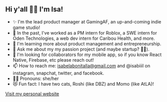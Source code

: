 ## Hi y'all 👋🏽 I'm Isa!

- ✨ I'm the lead product manager at GamingAF, an up-and-coming indie game studio!
- 📜 In the past, I've worked as a PM intern for Roblox, a SWE intern for Oden Technologies, a web dev intern for Caribou Health, and more.
- 🌱 I'm learning more about product management and entrepreneurship.
- 🍑 Ask me about my my passion project (and maybe startup? 🤞🏽).
- 👯 I'm looking for collaborators for my mobile app, so if you know React Native, Firebase, etc please reach out!
- 📫 How to reach me: isabelabonitalla@gmail.com and @isabiiil on instagram, snapchat, twitter, and facebook.
- 🏳️‍🌈 Pronouns: she/her
- 😻 Fun fact: I have two cats, Roshi (like DBZ) and Momo (like AtLA)!

[Visit my personal website](http://isabiiil.tech/)

<!--
**isabiiil/isabiiil** is a ✨ _special_ ✨ repository because its `README.md` (this file) appears on your GitHub profile.

Here are some ideas to get you started:

- 🔭 I’m currently working on ...
- 🌱 I’m currently learning ...
- 👯 I’m looking to collaborate on ...
- 🤔 I’m looking for help with ...
- 💬 Ask me about ...
- 📫 How to reach me: ...
- 😄 Pronouns: ...
- ⚡ Fun fact: ...
-->
